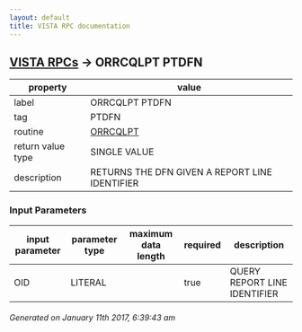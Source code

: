 ```yaml
---
layout: default
title: VISTA RPC documentation
---
```




## [VISTA RPCs](TableOfContent.md) &#8594; ORRCQLPT PTDFN 

 property | value 
--- | --- 
 label | ORRCQLPT PTDFN
 tag | PTDFN
 routine | [ORRCQLPT](http://code.osehra.org/dox/Routine_ORRCQLPT_source.html)
 return value type | SINGLE VALUE
 description | RETURNS THE DFN GIVEN A REPORT LINE IDENTIFIER

### Input Parameters

| input parameter | parameter type | maximum data length | required | description | 
| --- | --- | --- | --- | --- | 
| OID | LITERAL |  | true | QUERY REPORT LINE IDENTIFIER | 




 ###### Generated on January 11th 2017, 6:39:43 am